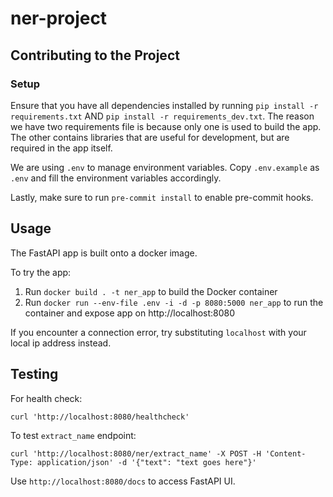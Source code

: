# ner-project

## Contributing to the Project

### Setup

Ensure that you have all dependencies installed by running `pip install -r requirements.txt` AND `pip install -r requirements_dev.txt`. The reason we have two requirements file is because only one is used to build the app. The other contains libraries that are useful for development, but are required in the app itself.

We are using `.env` to manage environment variables. Copy `.env.example` as `.env` and fill the environment variables accordingly.

Lastly, make sure to run `pre-commit install` to enable pre-commit hooks.

## Usage

The FastAPI app is built onto a docker image.

To try the app:

1. Run `docker build . -t ner_app` to build the Docker container
2. Run `docker run --env-file .env -i -d -p 8080:5000 ner_app` to run the container and expose app on http://localhost:8080

If you encounter a connection error, try substituting `localhost` with your local ip address instead.

## Testing

For health check:
```
curl 'http://localhost:8080/healthcheck'
```

To test `extract_name` endpoint:
```
curl 'http://localhost:8080/ner/extract_name' -X POST -H 'Content-Type: application/json' -d '{"text": "text goes here"}'
```

Use `http://localhost:8080/docs` to access FastAPI UI.
